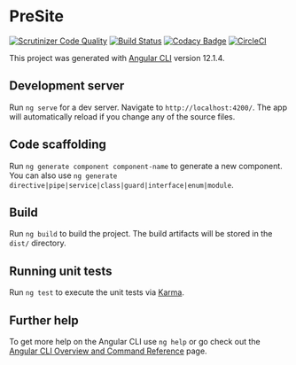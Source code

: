 # PreSite

[![Scrutinizer Code Quality](https://scrutinizer-ci.com/g/Franckeddy/Pre-Site/badges/quality-score.png?b=develop)](https://scrutinizer-ci.com/g/Franckeddy/Pre-Site/?branch=develop)  [![Build Status](https://scrutinizer-ci.com/g/Franckeddy/Pre-Site/badges/build.png?b=develop)](https://scrutinizer-ci.com/g/Franckeddy/Pre-Site/build-status/develop) [![Codacy Badge](https://app.codacy.com/project/badge/Grade/e88967a6e3e641c985616fa8eab25053)](https://www.codacy.com/gh/Franckeddy/Pre-Site/dashboard?utm_source=github.com&amp;utm_medium=referral&amp;utm_content=Franckeddy/Pre-Site&amp;utm_campaign=Badge_Grade) [![CircleCI](https://circleci.com/gh/Franckeddy/Pre-Site/tree/develop.svg?style=svg)](https://circleci.com/gh/Franckeddy/Pre-Site/tree/develop)

This project was generated with [Angular CLI](https://github.com/angular/angular-cli) version 12.1.4.

## Development server

Run `ng serve` for a dev server. Navigate to `http://localhost:4200/`. The app will automatically reload if you change any of the source files.

## Code scaffolding

Run `ng generate component component-name` to generate a new component. You can also use `ng generate directive|pipe|service|class|guard|interface|enum|module`.

## Build

Run `ng build` to build the project. The build artifacts will be stored in the `dist/` directory.

## Running unit tests

Run `ng test` to execute the unit tests via [Karma](https://karma-runner.github.io).

## Further help

To get more help on the Angular CLI use `ng help` or go check out the [Angular CLI Overview and Command Reference](https://angular.io/cli) page.
